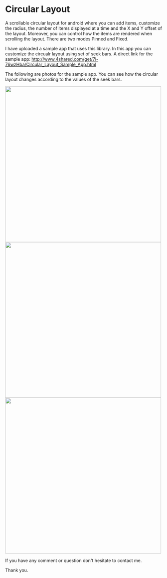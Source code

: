 Circular Layout
==============

A scrollable circular layout for android where you can add items, customize the radius, the number of items displayed at a time 
and the X and Y offset of the layout. Moreover, you can control how the items are rendered when scrolling the layout. There are two modes Pinned and Fixed. 

I have uploaded a sample app that uses this library. In this app you can customize the circualr layout using set of seek bars.
A direct link for the sample app:
http://www.4shared.com/get/7i-76wzHba/Circular_Layout_Sample_App.html

The following are photos for the sample app. You can see how the circular layout changes according to the values of the seek bars.

<img src="https://cloud.githubusercontent.com/assets/5923804/5010984/f62262e4-6ab3-11e4-93a0-a9ab38586b77.png" height="500"/>
<br/>
<img src="https://cloud.githubusercontent.com/assets/5923804/5010986/fd652e60-6ab3-11e4-80aa-7b144f53947c.png" height="500"/>
<br/>
<img src="https://cloud.githubusercontent.com/assets/5923804/5010989/04484ff0-6ab4-11e4-96cf-72542d8f5433.png" height="500"/>

If you have any comment or question don't hesitate to contact me.

Thank you.
